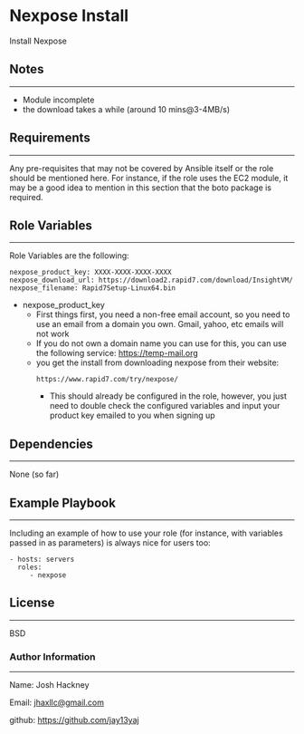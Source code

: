 Nexpose Install
=========

Install Nexpose

## Notes
___
- Module incomplete
- the download takes a while (around 10 mins@3-4MB/s)
  

## Requirements
------------

Any pre-requisites that may not be covered by Ansible itself or the role should be mentioned here. For instance, if the role uses the EC2 module, it may be a good idea to mention in this section that the boto package is required.

## Role Variables
--------------

Role Variables are the following:
```
nexpose_product_key: XXXX-XXXX-XXXX-XXXX
nexpose_download_url: https://download2.rapid7.com/download/InsightVM/
nexpose_filename: Rapid7Setup-Linux64.bin
```
- nexpose_product_key
  - First things first, you need a non-free email account, so you need to use an email from a domain you own. Gmail, yahoo, etc emails will not work
  - If you do not own a domain name you can use for this, you can use the following service:
  https://temp-mail.org
  - you get the install from downloading nexpose from their website:
    ```
    https://www.rapid7.com/try/nexpose/
    ```
    - This should already be configured in the role, however, you just need to double check the configured variables and input your product key emailed to you when signing up
  

## Dependencies
___

None (so far)

## Example Playbook
----------------

Including an example of how to use your role (for instance, with variables passed in as parameters) is always nice for users too:

    - hosts: servers
      roles:
         - nexpose

## License
-------

BSD

### Author Information
------------------

Name: Josh Hackney

Email: jhaxllc@gmail.com

github: https://github.com/jay13yaj
